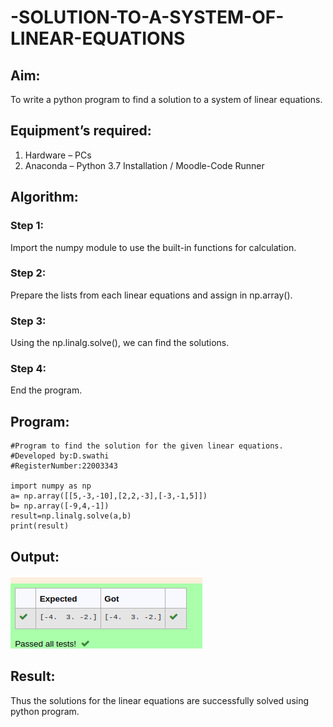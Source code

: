 # -SOLUTION-TO-A-SYSTEM-OF-LINEAR-EQUATIONS
## Aim:
To write a python program to find a solution to a system of linear equations.

## Equipment’s required:
1. 	Hardware – PCs
2. 	Anaconda – Python 3.7 Installation / Moodle-Code Runner

## Algorithm:
### Step 1: 
Import the numpy module to use the built-in functions for calculation.

### Step 2: 
Prepare the lists from each linear equations and assign in np.array().

### Step 3: 
Using the np.linalg.solve(), we can find the solutions.

### Step 4: 
End the program.

## Program:
```
#Program to find the solution for the given linear equations.
#Developed by:D.swathi
#RegisterNumber:22003343

import numpy as np
a= np.array([[5,-3,-10],[2,2,-3],[-3,-1,5]])
b= np.array([-9,4,-1])
result=np.linalg.solve(a,b)
print(result)

```

## Output:
![output](solvingnew.png)
## Result: 
Thus the solutions for the linear equations are successfully solved using python program.

